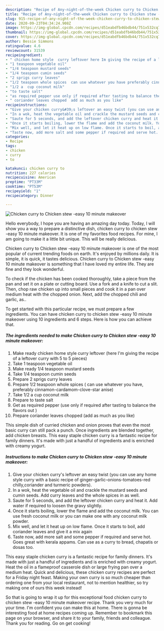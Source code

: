 ```yaml
---
description: "Recipe of Any-night-of-the-week Chicken curry to Chicken stew -easy 10 minute makeover"
title: "Recipe of Any-night-of-the-week Chicken curry to Chicken stew -easy 10 minute makeover"
slug: 915-recipe-of-any-night-of-the-week-chicken-curry-to-chicken-stew-easy-10-minute-makeover
date: 2020-09-23T04:34:24.908Z
image: https://img-global.cpcdn.com/recipes/d51eabdfb46bdb44/751x532cq70/chicken-curry-to-chicken-stew-easy-10-minute-makeover-recipe-main-photo.jpg
thumbnail: https://img-global.cpcdn.com/recipes/d51eabdfb46bdb44/751x532cq70/chicken-curry-to-chicken-stew-easy-10-minute-makeover-recipe-main-photo.jpg
cover: https://img-global.cpcdn.com/recipes/d51eabdfb46bdb44/751x532cq70/chicken-curry-to-chicken-stew-easy-10-minute-makeover-recipe-main-photo.jpg
author: Bessie Simmons
ratingvalue: 4.6
reviewcount: 31539
recipeingredient:
- " chicken home style  curry leftover here Im giving the recipe of a leftover curry with 5 to 5 pieces"
- "1 teaspoon vegetable oil"
- "1/4 teaspoon mustard seeds"
- "1/4 teaspoon cumin seeds"
- "2 sprigs curry leaves"
- "1/2 teaspoon whole spices  can use whatever you have preferably cinnamoncardamomclovestar anise"
- "1/2 a  cup coconut milk"
- "to taste salt"
- "as required pepper use only if required after tasting to balance the flavors out "
- " coriander leaves chopped  add as much as you like"
recipeinstructions:
- "Give your chicken curry&#39;s leftover an easy twist (you can use any home style curry with a basic recipe of ginger-garlic-onions-tomatoes-red chilly,coriander and turmeric powders)."
- "In a wok, heat the vegetable oil and crackle the mustard seeds and cumin seeds. Add curry leaves and the whole spices in as well."
- "Saute for 5 seconds, and add the leftover chicken curry and heat it. Add water if required to loosen the gravy slightly."
- "Once it starts boiling, lower the flame and add the coconut milk. You can use fresh coconut milk or you can make one with any coconut milk powder."
- "Mix well, and let it heat up on low flame. Once it starts to boil, add coriander leaves and give it a mix again"
- "Taste now, add more salt and some pepper if required and serve hot. Goes great with kerala appams. Can use as a curry to bread, chapatis or dosas too."
categories:
- Recipe
tags:
- chicken
- curry
- to

katakunci: chicken curry to 
nutrition: 227 calories
recipecuisine: American
preptime: "PT33M"
cooktime: "PT53M"
recipeyield: "1"
recipecategory: Dinner

---
```



![Chicken curry to Chicken stew -easy 10 minute makeover](https://img-global.cpcdn.com/recipes/d51eabdfb46bdb44/751x532cq70/chicken-curry-to-chicken-stew-easy-10-minute-makeover-recipe-main-photo.jpg)

Hello everybody, I hope you are having an amazing day today. Today, I will show you a way to prepare a distinctive dish, chicken curry to chicken stew -easy 10 minute makeover. It is one of my favorites food recipes. For mine, I am going to make it a little bit unique. This will be really delicious.

Chicken curry to Chicken stew -easy 10 minute makeover is one of the most popular of current trending foods on earth. It's enjoyed by millions daily. It is simple, it is quick, it tastes delicious. Chicken curry to Chicken stew -easy 10 minute makeover is something that I have loved my entire life. They are fine and they look wonderful.

To check if the chicken has been cooked thoroughly, take a piece from the pan and set it on a plate or cutting board. Use a fork and a knife to cut a slit. Then, chop raw chicken up into small pieces and cook it in a pan over medium heat with the chopped onion. Next, add the chopped chili and garlic, as..


To get started with this particular recipe, we must prepare a few ingredients. You can have chicken curry to chicken stew -easy 10 minute makeover using 10 ingredients and 6 steps. Here is how you can achieve that.

<!--inarticleads1-->

##### The ingredients needed to make Chicken curry to Chicken stew -easy 10 minute makeover:

1. Make ready  chicken home style  curry leftover (here I&#39;m giving the recipe of a leftover curry with 5 to 5 pieces)
1. Take 1 teaspoon vegetable oil
1. Make ready 1/4 teaspoon mustard seeds
1. Take 1/4 teaspoon cumin seeds
1. Prepare 2 sprigs curry leaves
1. Prepare 1/2 teaspoon whole spices ( can use whatever you have, preferably cinnamon-cardamom-clove-star anise)
1. Take 1/2 a  cup coconut milk
1. Prepare to taste salt
1. Get as required pepper (use only if required after tasting to balance the flavors out )
1. Prepare  coriander leaves chopped  (add as much as you like)


This simple dish of curried chicken and onion proves that even the most basic curry can still pack a punch. Once ingredients are blended together, add chicken breasts. This easy staple chicken curry is a fantastic recipe for family dinners. It&#39;s made with just a handful of ingredients and is enriched with creamy yogurt. 

<!--inarticleads2-->

##### Instructions to make Chicken curry to Chicken stew -easy 10 minute makeover:

1. Give your chicken curry&#39;s leftover an easy twist (you can use any home style curry with a basic recipe of ginger-garlic-onions-tomatoes-red chilly,coriander and turmeric powders).
1. In a wok, heat the vegetable oil and crackle the mustard seeds and cumin seeds. Add curry leaves and the whole spices in as well.
1. Saute for 5 seconds, and add the leftover chicken curry and heat it. Add water if required to loosen the gravy slightly.
1. Once it starts boiling, lower the flame and add the coconut milk. You can use fresh coconut milk or you can make one with any coconut milk powder.
1. Mix well, and let it heat up on low flame. Once it starts to boil, add coriander leaves and give it a mix again
1. Taste now, add more salt and some pepper if required and serve hot. Goes great with kerala appams. Can use as a curry to bread, chapatis or dosas too.


This easy staple chicken curry is a fantastic recipe for family dinners. It&#39;s made with just a handful of ingredients and is enriched with creamy yogurt. Heat the oil in a flameproof casserole dish or large frying pan over a medium heat. Quick and delicious, these chicken curry recipes are perfect for a Friday night feast. Making your own curry is so much cheaper than ordering one from your local restaurant, not to mention healthier, so try making one of ours this week instead! 

So that is going to wrap it up for this exceptional food chicken curry to chicken stew -easy 10 minute makeover recipe. Thank you very much for your time. I'm confident you can make this at home. There is gonna be interesting food at home recipes coming up. Remember to bookmark this page on your browser, and share it to your family, friends and colleague. Thank you for reading. Go on get cooking!
